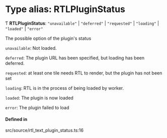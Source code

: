 # Type alias: RTLPluginStatus

Ƭ **RTLPluginStatus**: ``"unavailable"`` \| ``"deferred"`` \| ``"requested"`` \| ``"loading"`` \| ``"loaded"`` \| ``"error"``

The possible option of the plugin's status

`unavailable`: Not loaded.

`deferred`: The plugin URL has been specified, but loading has been deferred.

`requested`: at least one tile needs RTL to render, but the plugin has not been set

`loading`: RTL is in the process of being loaded by worker.

`loaded`: The plugin is now loaded

 `error`: The plugin failed to load

#### Defined in

src/source/rtl_text_plugin_status.ts:16
